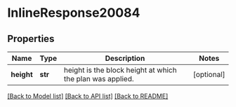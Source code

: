 # InlineResponse20084

## Properties
Name | Type | Description | Notes
------------ | ------------- | ------------- | -------------
**height** | **str** | height is the block height at which the plan was applied. | [optional] 

[[Back to Model list]](../README.md#documentation-for-models) [[Back to API list]](../README.md#documentation-for-api-endpoints) [[Back to README]](../README.md)

